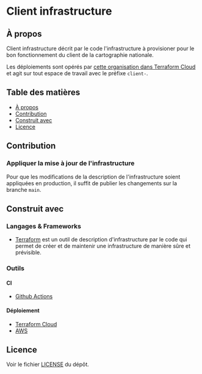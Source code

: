 # Client infrastructure

## À propos

Client infrastructure décrit par le code l'infrastructure à provisioner pour le bon fonctionnement du client de la cartographie nationale.

Les déploiements sont opérés par [cette organisation dans Terraform Cloud](https://app.terraform.io/app/cartographie-nationale/workspaces) et agit sur tout espace de travail avec le préfixe `client-`.

## Table des matières

- [À propos](#à-propos)
- [Contribution](#contribution)
- [Construit avec](#construit-avec)
- [Licence](#licence)

## Contribution

### Appliquer la mise à jour de l'infrastructure

Pour que les modifications de la description de l'infrastructure soient appliquées en production, il suffit de publier les changements sur la branche `main`.

## Construit avec

### Langages & Frameworks

- [Terraform](https://www.terraform.io/) est un outil de description d'infrastructure par le code qui permet de créer et de maintenir une infrastructure de manière sûre et prévisible.

### Outils

#### CI

- [Github Actions](https://docs.github.com/en/actions)

#### Déploiement

- [Terraform Cloud](https://www.clever-cloud.com/)
- [AWS](https://aws.amazon.com/)

## Licence

Voir le fichier [LICENSE](./LICENSE.md) du dépôt.
